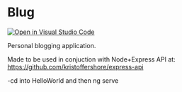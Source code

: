 # Blug
[![Open in Visual Studio Code](https://classroom.github.com/assets/open-in-vscode-c66648af7eb3fe8bc4f294546bfd86ef473780cde1dea487d3c4ff354943c9ae.svg)](https://classroom.github.com/online_ide?assignment_repo_id=9421055&assignment_repo_type=AssignmentRepo)

Personal blogging application.

Made to be used in conjuction with Node+Express API at: https://github.com/kristoffershore/express-api

-cd into HelloWorld and then ng serve
